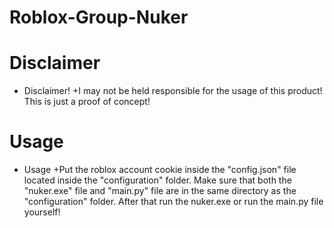 # Roblox-Group-Nuker

# Disclaimer
+ Disclaimer!
 +I may not be held responsible for the usage of this product! This is just a proof of concept!
 
 # Usage
+ Usage
 +Put the roblox account cookie inside the "config.json" file located inside the "configuration" folder. Make sure that both the "nuker.exe" file and "main.py" file are in the same directory as the "configuration" folder. After that run the nuker.exe or run the main.py file yourself!
 
 
